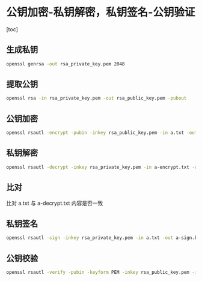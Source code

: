 # 公钥加密-私钥解密，私钥签名-公钥验证

[toc]

## 生成私钥

```bash
openssl genrsa -out rsa_private_key.pem 2048
```

## 提取公钥

```bash
openssl rsa -in rsa_private_key.pem -out rsa_public_key.pem -pubout
```

## 公钥加密

```bash
openssl rsautl -encrypt -pubin -inkey rsa_public_key.pem -in a.txt -out a-encrypt.txt
```

## 私钥解密

```bash
openssl rsautl -decrypt -inkey rsa_private_key.pem -in a-encrypt.txt -out a-decrypt.txt
```

## 比对

比对 a.txt 与 a-decrypt.txt 内容是否一致

## 私钥签名

```bash
openssl rsautl -sign -inkey rsa_private_key.pem -in a.txt -out a-sign.bin
```

## 公钥校验

```bash
openssl rsautl -verify -pubin -keyform PEM -inkey rsa_public_key.pem -in a-sign.bin
```
